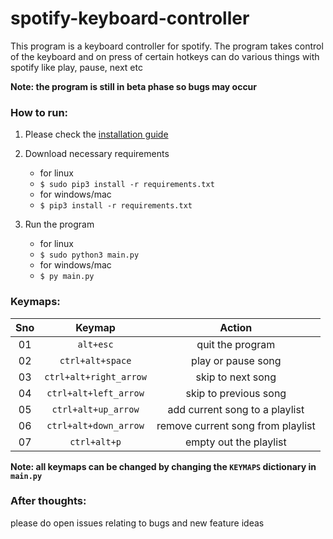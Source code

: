 # spotify-keyboard-controller

This program is a keyboard controller for spotify. The program takes control of the keyboard and on press of certain hotkeys can do various things with spotify like play, pause, next etc

**Note: the program is still in beta phase so bugs may occur**

### How to run:

1. Please check the [installation guide](https://github.com/Reverend-Toady/spotify-keyboard-controller/blob/main/installation.md)

2. Download necessary requirements

   - for linux
   - `$ sudo pip3 install -r requirements.txt`
   - for windows/mac
   - `$ pip3 install -r requirements.txt`

3. Run the program
   - for linux
   - `$ sudo python3 main.py`
   - for windows/mac
   - `$ py main.py`

### Keymaps:

| Sno |         Keymap         |              Action               |
| :-: | :--------------------: | :-------------------------------: |
| 01  |       `alt+esc`        |         quit the program          |
| 02  |    `ctrl+alt+space`    |        play or pause song         |
| 03  | `ctrl+alt+right_arrow` |         skip to next song         |
| 04  | `ctrl+alt+left_arrow`  |       skip to previous song       |
| 05  |  `ctrl+alt+up_arrow`   |  add current song to a playlist   |
| 06  | `ctrl+alt+down_arrow`  | remove current song from playlist |
| 07  |      `ctrl+alt+p`      |      empty out the playlist       |

**Note: all keymaps can be changed by changing the `KEYMAPS` dictionary in `main.py`**

### After thoughts:

please do open issues relating to bugs and new feature ideas
